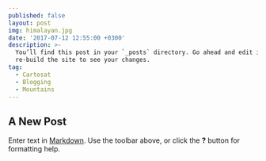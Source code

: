 ```yaml
---
published: false
layout: post
img: himalayan.jpg
date: '2017-07-12 12:55:00 +0300'
description: >-
  You’ll find this post in your `_posts` directory. Go ahead and edit it and
  re-build the site to see your changes.
tag:
  - Cartosat
  - Blogging
  - Mountains
---
```

## A New Post

Enter text in [Markdown](http://daringfireball.net/projects/markdown/). Use the toolbar above, or click the **?** button for formatting help.
